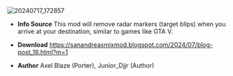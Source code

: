 ![20240717_172857](https://github.com/user-attachments/assets/5c8b11c2-2d70-4b2a-b486-e1c1ced3a5e3)

* **Info Source**
This mod will remove radar markers (target blips) when you arrive at your destination, similar to games like GTA V. 

* **Download**
https://sanandreasmixmod.blogspot.com/2024/07/blog-post_16.html?m=1

* **Author**
Axel Blaze (Porter), Junior_Djjr (Author)
